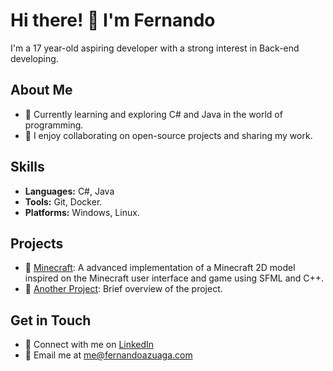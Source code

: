 # Hi there! 👋 I'm Fernando

I'm a 17 year-old aspiring developer with a strong interest in Back-end developing.

## About Me
- 🌱 Currently learning and exploring C# and Java in the world of programming.
- 👯 I enjoy collaborating on open-source projects and sharing my work.

## Skills

- **Languages:** C#, Java
- **Tools:** Git, Docker.
- **Platforms:** Windows, Linux.

## Projects

- 🚀 [Minecraft](https://github.com/ferrnnaando/minecraft): A advanced implementation of a Minecraft 2D model inspired on the Minecraft user interface and game using SFML and C++.
- 🌟 [Another Project](https://github.com/your-username/another-project): Brief overview of the project.

## Get in Touch

- 💼 Connect with me on [LinkedIn](https://www.linkedin.com/in/your-username/)
- 📧 Email me at me@fernandoazuaga.com
